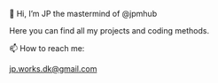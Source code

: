 👋 Hi, I’m JP the mastermind of @jpmhub
 
  Here you can find all my projects and coding methods.
  
📫 How to reach me:

  jp.works.dk@gmail.com
